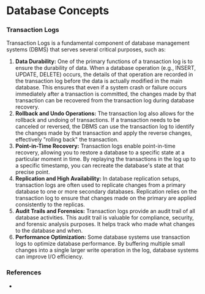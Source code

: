 # Database Concepts

### Transaction Logs

Transaction Logs is a fundamental component of database management systems (DBMS) that serves several critical purposes, such as:

1. **Data Durability:** One of the primary functions of a transaction log is to ensure the durability of data. When a database operation (e.g., INSERT, UPDATE, DELETE) occurs, the details of that operation are recorded in the transaction log before the data is actually modified in the main database. This ensures that even if a system crash or failure occurs immediately after a transaction is committed, the changes made by that transaction can be recovered from the transaction log during database recovery.
2. **Rollback and Undo Operations:** The transaction log also allows for the rollback and undoing of transactions. If a transaction needs to be canceled or reversed, the DBMS can use the transaction log to identify the changes made by that transaction and apply the reverse changes, effectively "rolling back" the transaction.
3. **Point-in-Time Recovery:** Transaction logs enable point-in-time recovery, allowing you to restore a database to a specific state at a particular moment in time. By replaying the transactions in the log up to a specific timestamp, you can recreate the database's state at that precise point.
4. **Replication and High Availability:** In database replication setups, transaction logs are often used to replicate changes from a primary database to one or more secondary databases. Replication relies on the transaction log to ensure that changes made on the primary are applied consistently to the replicas.
5. **Audit Trails and Forensics:** Transaction logs provide an audit trail of all database activities. This audit trail is valuable for compliance, security, and forensic analysis purposes. It helps track who made what changes to the database and when.
6. **Performance Optimization:** Some database systems use transaction logs to optimize database performance. By buffering multiple small changes into a single larger write operation in the log, database systems can improve I/O efficiency.



### References

*
